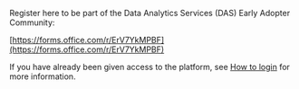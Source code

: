 Register here to be part of the Data Analytics Services (DAS) Early Adopter Community:
 
[https://forms.office.com/r/ErV7YkMPBF](https://forms.office.com/r/ErV7YkMPBF)

If you have already been given access to the platform, see [How to login](Login.md) for more information.

